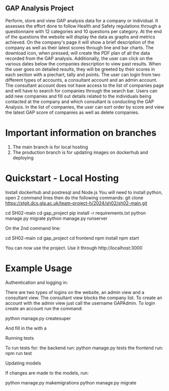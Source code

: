 ## GAP Analysis Project
Perform, store and view GAP analysis data for a company or individual. It assesses the effort done to follow Health and Safety regulations through a questionnaire with 12 categories and 10 questions per category. At the end of the questions the website will display the data as graphs and metrics achieved. On the company's page it will show a brief description of the company as well as their latest scores through line and bar charts. The download icon, when pressed, will create the PDF plan of all the data recorded from the GAP analysis. Additionally, the user can click on the various dates below the companies description to view past results. When the user goes on detailed results, they will be greeted by their scores in each section with a piechart, tally and points. The user can login from two different types of accounts, a consultant account and an admin account. The consultant account does not have access to the list of companies page and will have to search for companies through the search bar. Users can add new companies and fill out details related to the individuals being contacted at the company and which consultant is conducting the GAP Analysis. In the list of companies, the user can sort order by score and view the latest GAP score of companies as well as delete companies.

# Important information on branches
1. The main branch is for local hosting
2. The production branch is for updating images on dockerhub and deploying


# Quickstart - Local Hosting

Install dockerhub and postresql and Node.js
You will need to install python, open 2 command lines then do the following commands:
git clone https://stgit.dcs.gla.ac.uk/team-project-h/2024/sh02/sh02-main.git

cd SH02-main
cd gap_project
pip install -r requirements.txt
python manage.py migrate
python manage.py runserver

On the 2nd command line:

cd SH02-main
cd gap_project
cd frontend
npm install
npm start


You can now use the project. Use it through http://localhost:3000

# Example Usage 
Authentication and logging in:

There are two types of logins on the website, an admin view and a consultant view.
The consultant view blocks the company list. To create an account with the admin view just call the username GAPAdmin.
To login create an account run the command:

python manage.py createsuper

And fill in the with a

Running tests 

To run tests for:
     the backend run:
          python manage.py tests
     the frontend run:
          npm run test

Updating models

If changes are made to the models, run:

python manage.py makemigrations
python manage.py migrate

